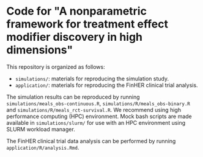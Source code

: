 # Code for "A nonparametric framework for treatment effect modifier discovery in high dimensions"

This repository is organized as follows:

 - `simulations/`: materials for reproducing the simulation study.
 - `application/`: materials for reproducing the FinHER clinical trial analysis.
 
The simulation results can be reproduced by running
`simulations/meals_obs-continuous.R`, `simulations/R/meals_obs-binary.R` and
`simulations/R/meals_rct-survival.R`. We recommend using high performance
computing (HPC) environment. Mock bash scripts are made available in
`simulations/slurm/` for use with an HPC environment using SLURM workload
manager.

The FinHER clinical trial data analysis can be performed by running
`application/R/analysis.Rmd`.
